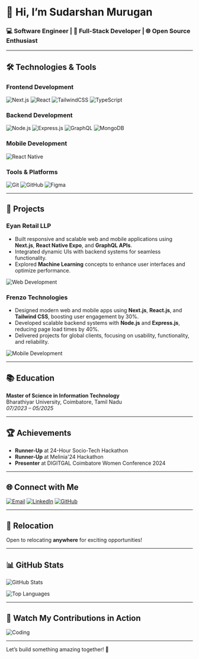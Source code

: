 # 👋 Hi, I’m Sudarshan Murugan  
### 💻 Software Engineer | 🚀 Full-Stack Developer | 🌐 Open Source Enthusiast  

---

## 🛠️ Technologies & Tools  

### **Frontend Development**  
![Next.js](https://img.shields.io/badge/Next.js-000000?style=for-the-badge&logo=next.js&logoColor=white)
![React](https://img.shields.io/badge/React-61DAFB?style=for-the-badge&logo=react&logoColor=black)
![TailwindCSS](https://img.shields.io/badge/Tailwind_CSS-38B2AC?style=for-the-badge&logo=tailwind-css&logoColor=white)
![TypeScript](https://img.shields.io/badge/TypeScript-3178C6?style=for-the-badge&logo=typescript&logoColor=white)

### **Backend Development**  
![Node.js](https://img.shields.io/badge/Node.js-339933?style=for-the-badge&logo=node.js&logoColor=white)
![Express.js](https://img.shields.io/badge/Express.js-000000?style=for-the-badge&logo=express&logoColor=white)
![GraphQL](https://img.shields.io/badge/GraphQL-E10098?style=for-the-badge&logo=graphql&logoColor=white)
![MongoDB](https://img.shields.io/badge/MongoDB-47A248?style=for-the-badge&logo=mongodb&logoColor=white)

### **Mobile Development**  
![React Native](https://img.shields.io/badge/React_Native-61DAFB?style=for-the-badge&logo=react&logoColor=black)

### **Tools & Platforms**  
![Git](https://img.shields.io/badge/Git-F05032?style=for-the-badge&logo=git&logoColor=white)
![GitHub](https://img.shields.io/badge/GitHub-181717?style=for-the-badge&logo=github&logoColor=white)
![Figma](https://img.shields.io/badge/Figma-F24E1E?style=for-the-badge&logo=figma&logoColor=white)


---

## 🚀 Projects  

### **Eyan Retail LLP**  
- Built responsive and scalable web and mobile applications using **Next.js**, **React Native Expo**, and **GraphQL APIs**.  
- Integrated dynamic UIs with backend systems for seamless functionality.  
- Explored **Machine Learning** concepts to enhance user interfaces and optimize performance.  

![Web Development](https://media.giphy.com/media/juua9i2c2fA0AIp2iq/giphy.gif)  

### **Frenzo Technologies**  
- Designed modern web and mobile apps using **Next.js**, **React.js**, and **Tailwind CSS**, boosting user engagement by 30%.  
- Developed scalable backend systems with **Node.js** and **Express.js**, reducing page load times by 40%.  
- Delivered projects for global clients, focusing on usability, functionality, and reliability.  

![Mobile Development](https://media.giphy.com/media/3o7TKsQ8gqVrXhq5Zm/giphy.gif)  

---

## 📚 Education  
**Master of Science in Information Technology**  
Bharathiyar University, Coimbatore, Tamil Nadu  
*07/2023 – 05/2025*  

---

## 🏆 Achievements  
- **Runner-Up** at 24-Hour Socio-Tech Hackathon  
- **Runner-Up** at Melinia'24 Hackathon  
- **Presenter** at DIGITGAL Coimbatore Women Conference 2024  

---

## 🌐 Connect with Me  
[![Email](https://img.shields.io/badge/Email-D14836?style=for-the-badge&logo=gmail&logoColor=white)](mailto:sudarshan02m@gmail.com)
[![LinkedIn](https://img.shields.io/badge/LinkedIn-0A66C2?style=for-the-badge&logo=linkedin&logoColor=white)](https://www.linkedin.com/in/sudarshan-murugan/)
[![GitHub](https://img.shields.io/badge/GitHub-181717?style=for-the-badge&logo=github&logoColor=white)](https://github.com/sudarshan20107049)  

---

## 📍 Relocation  
Open to relocating **anywhere** for exciting opportunities!  

---

## 📊 GitHub Stats  
![GitHub Stats](https://github-readme-stats.vercel.app/api?username=sudarshan20107049&show_icons=true&theme=radical)  

![Top Languages](https://github-readme-stats.vercel.app/api/top-langs/?username=sudarshan20107049&layout=compact&theme=radical)  

---

## 🎥 Watch My Contributions in Action  
![Coding](https://media.giphy.com/media/L1R1tvI9svkIWwpVYr/giphy.gif)  

---

Let’s build something amazing together! 🚀  

